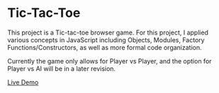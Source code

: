 # Tic-Tac-Toe

This project is a Tic-tac-toe browser game. For this project, I applied various concepts in JavaScript including Objects, Modules, Factory Functions/Constructors, as well as more formal code organization.

Currently the game only allows for Player vs Player, and the option for Player vs AI will be in a later revision.

[Live Demo](https://ehrelevant.github.io/tic-tac-toe/)
